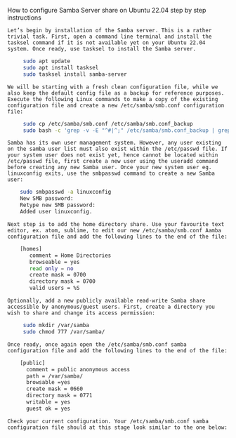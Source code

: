 How to configure Samba Server share on Ubuntu 22.04 step by step instructions

    Let’s begin by installation of the Samba server. This is a rather trivial task. First, open a command line terminal and install the tasksel command if it is not available yet on your Ubuntu 22.04 system. Once ready, use tasksel to install the Samba server.

```bash
     sudo apt update
     sudo apt install tasksel
     sudo tasksel install samba-server
```

    We will be starting with a fresh clean configuration file, while we also keep the default config file as a backup for reference purposes. Execute the following Linux commands to make a copy of the existing configuration file and create a new /etc/samba/smb.conf configuration file:

```bash
     sudo cp /etc/samba/smb.conf /etc/samba/smb.conf_backup
     sudo bash -c 'grep -v -E "^#|^;" /etc/samba/smb.conf_backup | grep . > /etc/samba/smb.conf'
```

    Samba has its own user management system. However, any user existing on the samba user list must also exist within the /etc/passwd file. If your system user does not exist yet, hence cannot be located within /etc/passwd file, first create a new user using the useradd command before creating any new Samba user. Once your new system user eg. linuxconfig exits, use the smbpasswd command to create a new Samba user:

```bash
    sudo smbpasswd -a linuxconfig
    New SMB password:
    Retype new SMB password:
    Added user linuxconfig.
```
   
    Next step is to add the home directory share. Use your favourite text editor, ex. atom, sublime, to edit our new /etc/samba/smb.conf Aamba configuration file and add the following lines to the end of the file:

```bash
    [homes]
       comment = Home Directories
       browseable = yes
       read only = no
       create mask = 0700
       directory mask = 0700
       valid users = %S
```
   
    Optionally, add a new publicly available read-write Samba share accessible by anonymous/guest users. First, create a directory you wish to share and change its access permission:

```bash
     sudo mkdir /var/samba
     sudo chmod 777 /var/samba/
```
   
    Once ready, once again open the /etc/samba/smb.conf samba configuration file and add the following lines to the end of the file:

```bash
    [public]
      comment = public anonymous access
      path = /var/samba/
      browsable =yes
      create mask = 0660
      directory mask = 0771
      writable = yes
      guest ok = yes
```
   
    Check your current configuration. Your /etc/samba/smb.conf samba configuration file should at this stage look similar to the one below: